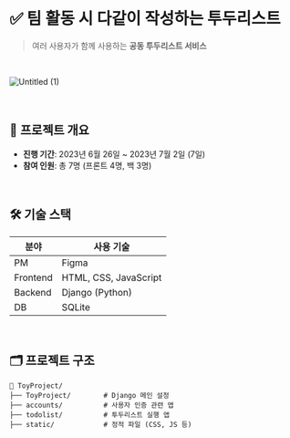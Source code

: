 # ✅ 팀 활동 시 다같이 작성하는 투두리스트

> 여러 사용자가 함께 사용하는 **공동 투두리스트 서비스**

<br>

![Untitled (1)](https://github.com/user-attachments/assets/231e4a61-d3f3-4b01-899d-1f5a49e4e071)

<br>

## 📅 프로젝트 개요

- **진행 기간**: 2023년 6월 26일 ~ 2023년 7월 2일 (7일)
- **참여 인원**: 총 7명 (프론트 4명, 백 3명)



<br>

## 🛠️ 기술 스택

| 분야 | 사용 기술 |
|------|------------|
| PM | Figma |
| Frontend | HTML, CSS, JavaScript |
| Backend | Django (Python) |
| DB | SQLite |

<br>

## 🗂 프로젝트 구조

```
📁 ToyProject/
├── ToyProject/        # Django 메인 설정
├── accounts/          # 사용자 인증 관련 앱
├── todolist/          # 투두리스트 실행 앱
├── static/            # 정적 파일 (CSS, JS 등)
```

